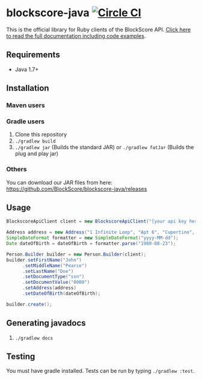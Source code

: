 # blockscore-java [![Circle CI](https://circleci.com/gh/BlockScore/blockscore-java/tree/java-4.0.svg?style=shield)](https://circleci.com/gh/BlockScore/blockscore-java/tree/java-4.0)

This is the official library for Ruby clients of the BlockScore API. [Click here to read the full documentation including code examples](http://docs.blockscore.com/v4.0/java/).

## Requirements

- Java 1.7+

## Installation

### Maven users

### Gradle users

1. Clone this repository
2. `./gradlew build`
3. `./gradlew jar` (Builds the standard JAR) or `./gradlew fatJar` (Builds the plug and play jar)

### Others

You can download our JAR files from here: https://github.com/BlockScore/blockscore-java/releases

## Usage

```java
BlockscoreApiClient client = new BlockscoreApiClient("[your api key here]");

Address address = new Address("1 Infinite Loop", "Apt 6", "Cupertino", "CA", "95014", "US");
SimpleDateFormat formatter = new SimpleDateFormat("yyyy-MM-dd");
Date dateOfBirth = dateOfBirth = formatter.parse("1980-08-23");

Person.Builder builder = new Person.Builder(client);
builder.setFirstName("John")
      .setMiddleName("Pearce")
      .setLastName("Doe")
      .setDocumentType("ssn")
      .setDocumentValue("0000")
      .setAddress(address)
      .setDateOfBirth(dateOfBirth);

builder.create();
```

## Generating javadocs

1. `./gradlew docs`

## Testing

You must have gradle installed. Tests can be run by typing `./gradlew :test`.
